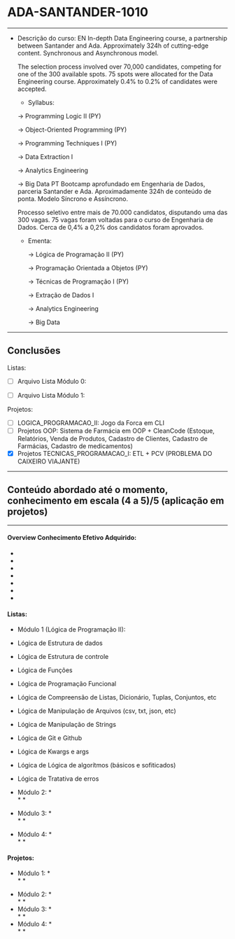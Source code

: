 # ADA-SANTANDER-1010


---
- Descrição do curso: 
EN
    In-depth Data Engineering course, a partnership between Santander and Ada. Approximately 324h of cutting-edge content. Synchronous and Asynchronous model.

    The selection process involved over 70,000 candidates, competing for one of the 300 available spots. 75 spots were allocated for the Data Engineering course. Approximately 0.4% to 0.2% of candidates were accepted.

    - Syllabus:

    → Programming Logic II (PY)

    → Object-Oriented Programming (PY)

    → Programming Techniques I (PY)

    → Data Extraction I

    → Analytics Engineering

    → Big Data
PT
    Bootcamp aprofundado em Engenharia de Dados, parceria Santander e Ada. Aproximadamente 324h de conteúdo de ponta. Modelo Síncrono e Assíncrono.

    Processo seletivo entre mais de 70.000 candidatos, disputando uma das 300 vagas. 75 vagas foram voltadas para o curso de Engenharia de Dados. Cerca de 0,4% a 0,2% dos candidatos foram aprovados.

    - Ementa:

        → Lógica de Programação II (PY)

        → Programação Orientada a Objetos (PY)

        → Técnicas de Programação I (PY)

        → Extração de Dados I

        → Analytics Engineering

        → Big Data
---



## Conclusões

Listas:
- [ ] Arquivo Lista Módulo 0:
- [ ] Arquivo Lista Módulo 1:


Projetos:
- [ ] LOGICA_PROGRAMACAO_II: Jogo da Forca em CLI
- [ ] Projetos OOP: Sistema de Farmácia em OOP + CleanCode (Estoque, Relatórios, Venda de Produtos, Cadastro de Clientes, Cadastro de Farmácias, Cadastro de medicamentos)
- [x] Projetos TECNICAS_PROGRAMACAO_I: ETL + PCV (PROBLEMA DO CAIXEIRO VIAJANTE)
---

## Conteúdo abordado até o momento, conhecimento em escala (4 a 5)/5 (aplicação em projetos)
---



#### Overview Conhecimento Efetivo Adquirido:

*
*
*
*
*
*
*


#### Listas:
* Módulo 1 (Lógica de Programação II):
- Lógica de Estrutura de dados
- Lógica de Estrutura de controle
- Lógica de Funções
- Lógica de Programação Funcional
- Lógica de Compreensão de Listas, Dicionário, Tuplas, Conjuntos, etc
- Lógica de Manipulação de Arquivos (csv, txt, json, etc)
- Lógica de Manipulação de Strings
- Lógica de Git e Github
- Lógica de Kwargs e args
- Lógica de Lógica de algorítmos (básicos e sofiticados)
- Lógica de Tratativa de erros


- Módulo 2:
    *  
    *
    * 
- Módulo 3:
    *  
    *
    * 
- Módulo 4:
    *  
    *
    *

#### Projetos:
* Módulo 1:
    *  
    *
    * 
- Módulo 2:
    *  
    *
    * 
- Módulo 3:
    *  
    *
    * 
- Módulo 4:
    *  
    *
    *